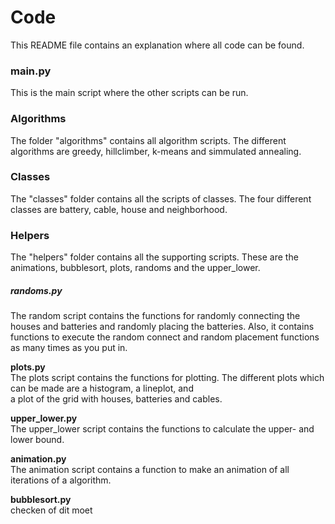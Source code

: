 # Code
This README file contains an explanation where all code can be found.

### main.py
This is the main script where the other scripts can be run. 

### Algorithms
The folder "algorithms" contains all algorithm scripts. The different algorithms are greedy, hillclimber, k-means
and simmulated annealing. 

### Classes
The "classes" folder contains all the scripts of classes. The four different classes are battery, cable, house and
neighborhood. 

### Helpers
The "helpers" folder contains all the supporting scripts. These are the animations, bubblesort, plots, randoms and the
upper_lower.

##### randoms.py 
The random script contains the functions for randomly connecting the houses and batteries and randomly placing the batteries.
Also, it contains functions to execute the random connect and random placement functions as many times as you put in.

**plots.py**  
The plots script contains the functions for plotting. The different plots which can be made are a histogram, a lineplot, and  
a plot of the grid with houses, batteries and cables.

**upper_lower.py**  
The upper_lower script contains the functions to calculate the upper- and lower bound. 

**animation.py**  
The animation script contains a function to make an animation of all iterations of a algorithm.

**bubblesort.py**  
checken of dit moet
